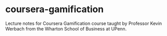coursera-gamification
=====================

Lecture notes for Coursera Gamification course taught by Professor Kevin Werbach from the Wharton School of Business at UPenn.
